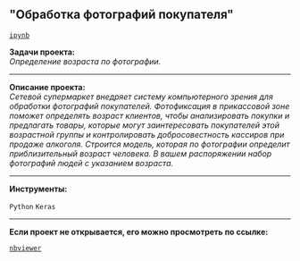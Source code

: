 ## "Обработка фотографий покупателя"
[`ipynb`](https://github.com/mike2023-ml/Portfolio/blob/main/Computer%20vision/Computer%20vision.ipynb)  

**Задачи проекта:**  
*Определение возраста по фотографии.*

***

**Описание проекта:**  
*Сетевой супермаркет внедряет систему компьютерного зрения для обработки фотографий покупателей. Фотофиксация в прикассовой зоне поможет определять возраст клиентов, чтобы анализировать покупки и предлагать товары, которые могут заинтересовать покупателей этой возрастной группы и контролировать добросовестность кассиров при продаже алкоголя. Строится модель, которая по фотографии определит приблизительный возраст человека. В вашем распоряжении набор фотографий людей с указанием возраста.*
    
***
    
**Инструменты:**  

`Python` `Keras`

***

**Если проект не открывается, его можно просмотреть по ссылке:**  

[`nbviewer`](https://nbviewer.org/github/mike2023-ml/Portfolio/blob/main/Computer%20vision/Computer%20vision.ipynb)    
</div>



